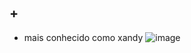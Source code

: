 ## +

- mais conhecido como xandy
![image](https://github.com/Marcos2626/Marcos2626/assets/170722278/e85f833c-b323-481f-a3e1-cceedbfd2ca8)
